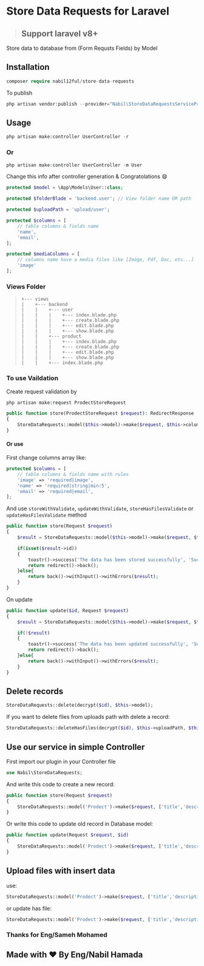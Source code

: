 # Store Data Requests for Laravel

>## Support laravel v8+

Store data to database from (Form Requsts Fields) by Model

## Installation

```php
composer require nabil12ful/store-data-requests
```
To publish
```php
php artisan vendor:publish --provider="Nabil\StoreDataRequestsServiceProvider"
```
## Usage


```php
php artisan make:controller UserController -r
```

### Or

```php
php artisan make:controller UserController -m User
```

Change this info after controller generation & Congratolations :smile:

```php
protected $model = \App\Models\User::class;

protected $folderBlade = 'backend.user'; // View folder name OR path

protected $uploadPath = 'upload/user';

protected $columns = [
	// table columns & fields name
	'name',
	'email',
];

protected $mediaColumns = [
    // columns name have a media files like [Image, Pdf, Doc, etc...]
    'image'
];
```

### Views Folder 
> ```
> +--- views
> |    +--- backend
> |    |    +--- user
> |    |    |    +--- index.blade.php
> |    |    |    +--- create.blade.php
> |    |    |    +--- edit.blade.php
> |    |    |    +--- show.blade.php
> |    |    +--- product
> |    |    |    +--- index.blade.php
> |    |    |    +--- create.blade.php
> |    |    |    +--- edit.blade.php
> |    |    |    +--- show.blade.php
> |    |    +--- index.blade.php
> ```

### To use Vaildation 
Create request validation by
```php
php artisan make:request ProdectStoreRequest
```

```php
public function store(ProdectStoreRequest $request): RedirectResponse
{
	StoreDataRequests::model($this->model)->make($request, $this->columns)->store();
}
```

#### Or use
First change columns array like:

```php
protected $columns = [
	// table columns & fields name with rules
	'image' => 'required|image',
	'name' => 'required|string|min:5',
	'email' => 'required|email',
];
```
And use `storeWithValidate`, `updateWithValidate`, `storeHasFilesValidate` or `updateHasFilesValidate` method

```php
public function store(Request $request)
{
	$result = StoreDataRequests::model($this->model)->make($request, $this->columns)->storeWithValidate();

    if(isset($result->id))
    {
        toastr()->success('The data has been stored successfully', 'Success');
        return redirect()->back();
    }else{
        return back()->withInput()->withErrors($result);
    }
}
```

On update

```php
public function update($id, Request $request)
{
	$result = StoreDataRequests::model($this->model)->make($request, $this->columns, $this->mediaColumns)->updateHasFilesValidate($id, $this->uploadPath);

    if(!$result)
    {
        toastr()->success('The data has been updated successfully', 'Success');
        return redirect()->back();
    }else{
        return back()->withInput()->withErrors($result);
    }
}
```

## Delete records

```php
StoreDataRequests::delete(decrypt($id), $this->model);
```

If you want to delete files from uploads path with delete a record:

```php
StoreDataRequests::deleteHasFiles(decrypt($id), $this->uploadPath, $this->mediaColumns, $this->model);
```

## Use our service in simple Controller
First import our plugin in your Controller file
```php
use Nabil\StoreDataRequests;
```
And write this code to create a new record:

```php
public function store(Request $request)
{
	StoreDataRequests::model('Prodect')->make($request, ['title','description'])->store();
}
```

Or write this code to update old record in Database model:
```php
public function update(Request $request, $id)
{
	StoreDataRequests::model('Prodect')->make($request, ['title','description'])->update($id);
}
```
## Upload files with insert data

use:

```php
StoreDataRequests::model('Prodect')->make($request, ['title','description'], ['image'])->storeHasFile('path/to/upload');
```
or update has file:

```php
StoreDataRequests::model('Prodect')->make($request, ['title','description'], ['image'])->updateHasFile($id, 'path/to/upload');
```

### Thanks for Eng/Sameh Mohamed
## Made with :heart: By Eng/Nabil Hamada
